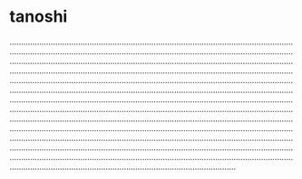 # tanoshi
...............................................................................................................................................................................................................................................................................................................................................................................................................................................................................................................................................................................................................................................................................................................................................................................................................................................................................................................................................................................................................................................................................................................................................................................................................................................................................................................................................................................................................................................................................................................................................................................................................................................................................................................................................................................